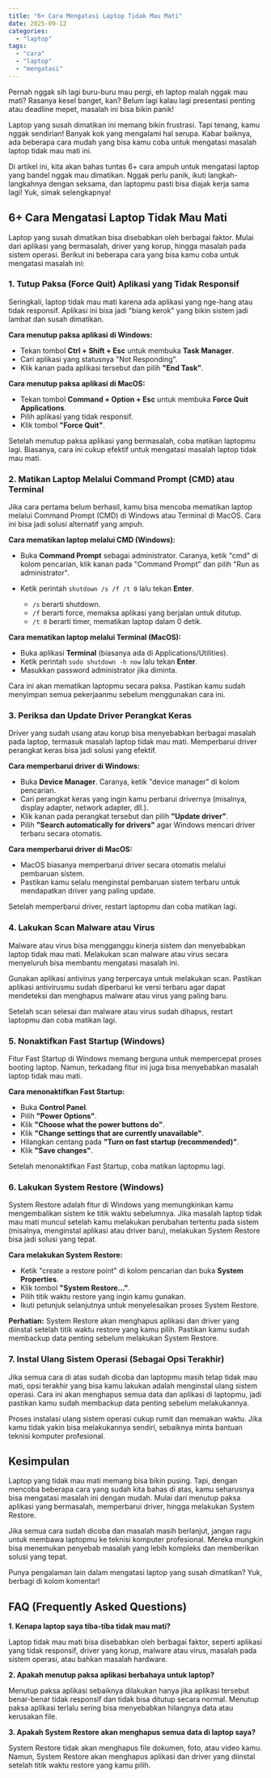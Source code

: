 ```yaml
---
title: "6+ Cara Mengatasi Laptop Tidak Mau Mati"
date: 2025-09-12
categories: 
  - "laptop"
tags: 
  - "cara"
  - "laptop"
  - "mengatasi"
---
```


Pernah nggak sih lagi buru-buru mau pergi, eh laptop malah nggak mau mati? Rasanya kesel banget, kan? Belum lagi kalau lagi presentasi penting atau deadline mepet, masalah ini bisa bikin panik!

Laptop yang susah dimatikan ini memang bikin frustrasi. Tapi tenang, kamu nggak sendirian! Banyak kok yang mengalami hal serupa. Kabar baiknya, ada beberapa cara mudah yang bisa kamu coba untuk mengatasi masalah laptop tidak mau mati ini.

Di artikel ini, kita akan bahas tuntas 6+ cara ampuh untuk mengatasi laptop yang bandel nggak mau dimatikan. Nggak perlu panik, ikuti langkah-langkahnya dengan seksama, dan laptopmu pasti bisa diajak kerja sama lagi! Yuk, simak selengkapnya!

## 6+ Cara Mengatasi Laptop Tidak Mau Mati

Laptop yang susah dimatikan bisa disebabkan oleh berbagai faktor. Mulai dari aplikasi yang bermasalah, driver yang korup, hingga masalah pada sistem operasi. Berikut ini beberapa cara yang bisa kamu coba untuk mengatasi masalah ini:

### 1\. Tutup Paksa (Force Quit) Aplikasi yang Tidak Responsif

Seringkali, laptop tidak mau mati karena ada aplikasi yang nge-hang atau tidak responsif. Aplikasi ini bisa jadi "biang kerok" yang bikin sistem jadi lambat dan susah dimatikan.

**Cara menutup paksa aplikasi di Windows:**

- Tekan tombol **Ctrl + Shift + Esc** untuk membuka **Task Manager**.
- Cari aplikasi yang statusnya "Not Responding".
- Klik kanan pada aplikasi tersebut dan pilih **"End Task"**.

**Cara menutup paksa aplikasi di MacOS:**

- Tekan tombol **Command + Option + Esc** untuk membuka **Force Quit Applications**.
- Pilih aplikasi yang tidak responsif.
- Klik tombol **"Force Quit"**.

Setelah menutup paksa aplikasi yang bermasalah, coba matikan laptopmu lagi. Biasanya, cara ini cukup efektif untuk mengatasi masalah laptop tidak mau mati.

### 2\. Matikan Laptop Melalui Command Prompt (CMD) atau Terminal

Jika cara pertama belum berhasil, kamu bisa mencoba mematikan laptop melalui Command Prompt (CMD) di Windows atau Terminal di MacOS. Cara ini bisa jadi solusi alternatif yang ampuh.

**Cara mematikan laptop melalui CMD (Windows):**

- Buka **Command Prompt** sebagai administrator. Caranya, ketik "cmd" di kolom pencarian, klik kanan pada "Command Prompt" dan pilih "Run as administrator".
- Ketik perintah `shutdown /s /f /t 0` lalu tekan **Enter**.
    
    - `/s` berarti shutdown.
    - `/f` berarti force, memaksa aplikasi yang berjalan untuk ditutup.
    - `/t 0` berarti timer, mematikan laptop dalam 0 detik.

**Cara mematikan laptop melalui Terminal (MacOS):**

- Buka aplikasi **Terminal** (biasanya ada di Applications/Utilities).
- Ketik perintah `sudo shutdown -h now` lalu tekan **Enter**.
- Masukkan password administrator jika diminta.

Cara ini akan mematikan laptopmu secara paksa. Pastikan kamu sudah menyimpan semua pekerjaanmu sebelum menggunakan cara ini.

### 3\. Periksa dan Update Driver Perangkat Keras

Driver yang sudah usang atau korup bisa menyebabkan berbagai masalah pada laptop, termasuk masalah laptop tidak mau mati. Memperbarui driver perangkat keras bisa jadi solusi yang efektif.

**Cara memperbarui driver di Windows:**

- Buka **Device Manager**. Caranya, ketik "device manager" di kolom pencarian.
- Cari perangkat keras yang ingin kamu perbarui drivernya (misalnya, display adapter, network adapter, dll.).
- Klik kanan pada perangkat tersebut dan pilih **"Update driver"**.
- Pilih **"Search automatically for drivers"** agar Windows mencari driver terbaru secara otomatis.

**Cara memperbarui driver di MacOS:**

- MacOS biasanya memperbarui driver secara otomatis melalui pembaruan sistem.
- Pastikan kamu selalu menginstal pembaruan sistem terbaru untuk mendapatkan driver yang paling update.

Setelah memperbarui driver, restart laptopmu dan coba matikan lagi.

### 4\. Lakukan Scan Malware atau Virus

Malware atau virus bisa mengganggu kinerja sistem dan menyebabkan laptop tidak mau mati. Melakukan scan malware atau virus secara menyeluruh bisa membantu mengatasi masalah ini.

Gunakan aplikasi antivirus yang terpercaya untuk melakukan scan. Pastikan aplikasi antivirusmu sudah diperbarui ke versi terbaru agar dapat mendeteksi dan menghapus malware atau virus yang paling baru.

Setelah scan selesai dan malware atau virus sudah dihapus, restart laptopmu dan coba matikan lagi.

### 5\. Nonaktifkan Fast Startup (Windows)

Fitur Fast Startup di Windows memang berguna untuk mempercepat proses booting laptop. Namun, terkadang fitur ini juga bisa menyebabkan masalah laptop tidak mau mati.

**Cara menonaktifkan Fast Startup:**

- Buka **Control Panel**.
- Pilih **"Power Options"**.
- Klik **"Choose what the power buttons do"**.
- Klik **"Change settings that are currently unavailable"**.
- Hilangkan centang pada **"Turn on fast startup (recommended)"**.
- Klik **"Save changes"**.

Setelah menonaktifkan Fast Startup, coba matikan laptopmu lagi.

### 6\. Lakukan System Restore (Windows)

System Restore adalah fitur di Windows yang memungkinkan kamu mengembalikan sistem ke titik waktu sebelumnya. Jika masalah laptop tidak mau mati muncul setelah kamu melakukan perubahan tertentu pada sistem (misalnya, menginstal aplikasi atau driver baru), melakukan System Restore bisa jadi solusi yang tepat.

**Cara melakukan System Restore:**

- Ketik "create a restore point" di kolom pencarian dan buka **System Properties**.
- Klik tombol **"System Restore..."**.
- Pilih titik waktu restore yang ingin kamu gunakan.
- Ikuti petunjuk selanjutnya untuk menyelesaikan proses System Restore.

**Perhatian:** System Restore akan menghapus aplikasi dan driver yang diinstal setelah titik waktu restore yang kamu pilih. Pastikan kamu sudah membackup data penting sebelum melakukan System Restore.

### 7\. Instal Ulang Sistem Operasi (Sebagai Opsi Terakhir)

Jika semua cara di atas sudah dicoba dan laptopmu masih tetap tidak mau mati, opsi terakhir yang bisa kamu lakukan adalah menginstal ulang sistem operasi. Cara ini akan menghapus semua data dan aplikasi di laptopmu, jadi pastikan kamu sudah membackup data penting sebelum melakukannya.

Proses instalasi ulang sistem operasi cukup rumit dan memakan waktu. Jika kamu tidak yakin bisa melakukannya sendiri, sebaiknya minta bantuan teknisi komputer profesional.

## Kesimpulan

Laptop yang tidak mau mati memang bisa bikin pusing. Tapi, dengan mencoba beberapa cara yang sudah kita bahas di atas, kamu seharusnya bisa mengatasi masalah ini dengan mudah. Mulai dari menutup paksa aplikasi yang bermasalah, memperbarui driver, hingga melakukan System Restore.

Jika semua cara sudah dicoba dan masalah masih berlanjut, jangan ragu untuk membawa laptopmu ke teknisi komputer profesional. Mereka mungkin bisa menemukan penyebab masalah yang lebih kompleks dan memberikan solusi yang tepat.

Punya pengalaman lain dalam mengatasi laptop yang susah dimatikan? Yuk, berbagi di kolom komentar!

## FAQ (Frequently Asked Questions)

**1\. Kenapa laptop saya tiba-tiba tidak mau mati?**

Laptop tidak mau mati bisa disebabkan oleh berbagai faktor, seperti aplikasi yang tidak responsif, driver yang korup, malware atau virus, masalah pada sistem operasi, atau bahkan masalah hardware.

**2\. Apakah menutup paksa aplikasi berbahaya untuk laptop?**

Menutup paksa aplikasi sebaiknya dilakukan hanya jika aplikasi tersebut benar-benar tidak responsif dan tidak bisa ditutup secara normal. Menutup paksa aplikasi terlalu sering bisa menyebabkan hilangnya data atau kerusakan file.

**3\. Apakah System Restore akan menghapus semua data di laptop saya?**

System Restore tidak akan menghapus file dokumen, foto, atau video kamu. Namun, System Restore akan menghapus aplikasi dan driver yang diinstal setelah titik waktu restore yang kamu pilih.
